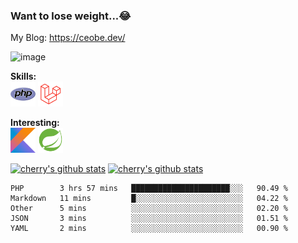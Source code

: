 ### Want to lose weight...😂

My Blog: https://ceobe.dev/

![image](https://github.com/cr-lgl/cr-lgl/blob/master/image.jpeg?raw=true)

**Skills:**  
<img height="40" src="https://raw.githubusercontent.com/github/explore/80688e429a7d4ef2fca1e82350fe8e3517d3494d/topics/php/php.png">
<img height="40" src="https://raw.githubusercontent.com/github/explore/5c058a388828bb5fde0bcafd4bc867b5bb3f26f3/topics/laravel/laravel.png">

**Interesting:**  
<img height="40" src="https://raw.githubusercontent.com/github/explore/80688e429a7d4ef2fca1e82350fe8e3517d3494d/topics/kotlin/kotlin.png">
<img height="40" src="https://raw.githubusercontent.com/github/explore/80688e429a7d4ef2fca1e82350fe8e3517d3494d/topics/spring-boot/spring-boot.png">

[![cherry's github stats](https://github-readme-stats.vercel.app/api?username=cr-lgl)](https://github.com/anuraghazra/github-readme-stats)
[![cherry's github stats](https://github-readme-stats.vercel.app/api/top-langs/?username=cr-lgl&layout=compact)](https://github.com/anuraghazra/github-readme-stats)

<!--START_SECTION:waka-->
```text
PHP        3 hrs 57 mins   ██████████████████████░░░   90.49 % 
Markdown   11 mins         █░░░░░░░░░░░░░░░░░░░░░░░░   04.22 % 
Other      5 mins          ░░░░░░░░░░░░░░░░░░░░░░░░░   02.20 % 
JSON       3 mins          ░░░░░░░░░░░░░░░░░░░░░░░░░   01.51 % 
YAML       2 mins          ░░░░░░░░░░░░░░░░░░░░░░░░░   00.90 %
```
<!--END_SECTION:waka-->
